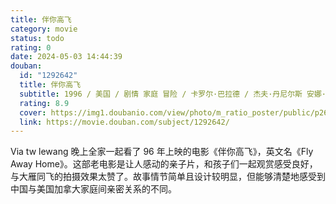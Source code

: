 ```yaml
---
title: 伴你高飞
category: movie
status: todo
rating: 0
date: 2024-05-03 14:44:39
douban:
  id: "1292642"
  title: 伴你高飞
  subtitle: 1996 / 美国 / 剧情 家庭 冒险 / 卡罗尔·巴拉德 / 杰夫·丹尼尔斯 安娜·帕奎因
  rating: 8.9
  cover: https://img1.doubanio.com/view/photo/m_ratio_poster/public/p2623005170.jpg
  link: https://movie.douban.com/subject/1292642/
---
```


Via tw lewang 晚上全家一起看了 96 年上映的电影《伴你高飞》，英文名《Fly Away Home》。这部老电影是让人感动的亲子片，和孩子们一起观赏感受良好，与大雁同飞的拍摄效果太赞了。故事情节简单且设计较明显，但能够清楚地感受到中国与美国加拿大家庭间亲密关系的不同。
